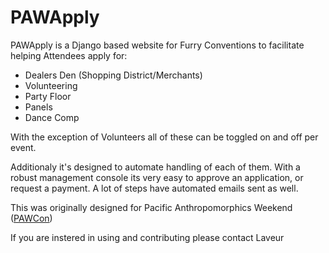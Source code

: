 # PAWApply
PAWApply is a Django based website for Furry Conventions to facilitate helping Attendees apply for:

* Dealers Den (Shopping District/Merchants)
* Volunteering
* Party Floor
* Panels
* Dance Comp

With the exception of Volunteers all of these can be toggled on and off per event.

Additionaly it's designed to automate handling of each of them. With a robust management console its very easy to approve an application,
or request a payment. A lot of steps have automated emails sent as well.

This was originally designed for Pacific Anthropomorphics Weekend ([PAWCon](https://pacanthro.org))

If you are instered in using and contributing please contact Laveur
